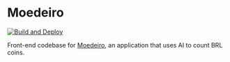 # Moedeiro

[![Build and Deploy](https://github.com/bruno-brant/solidjs-money-counter-app/actions/workflows/build-and-deploy.yml/badge.svg)](https://github.com/bruno-brant/solidjs-money-counter-app/actions/workflows/build-and-deploy.yml)

Front-end codebase for [Moedeiro](www.moedeiro.com.br), an application that uses AI to count BRL coins.
